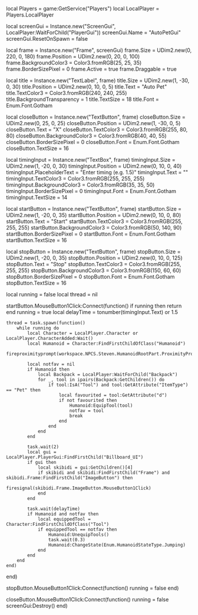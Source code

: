 local Players = game:GetService("Players")
local LocalPlayer = Players.LocalPlayer

local screenGui = Instance.new("ScreenGui", LocalPlayer:WaitForChild("PlayerGui"))
screenGui.Name = "AutoPetGui"
screenGui.ResetOnSpawn = false

local frame = Instance.new("Frame", screenGui)
frame.Size = UDim2.new(0, 220, 0, 180)
frame.Position = UDim2.new(0, 20, 0, 100)
frame.BackgroundColor3 = Color3.fromRGB(25, 25, 35)
frame.BorderSizePixel = 0
frame.Active = true
frame.Draggable = true

local title = Instance.new("TextLabel", frame)
title.Size = UDim2.new(1, -30, 0, 30)
title.Position = UDim2.new(0, 10, 0, 5)
title.Text = "Auto Pet"
title.TextColor3 = Color3.fromRGB(240, 240, 255)
title.BackgroundTransparency = 1
title.TextSize = 18
title.Font = Enum.Font.Gotham

local closeButton = Instance.new("TextButton", frame)
closeButton.Size = UDim2.new(0, 25, 0, 25)
closeButton.Position = UDim2.new(1, -30, 0, 5)
closeButton.Text = "X"
closeButton.TextColor3 = Color3.fromRGB(255, 80, 80)
closeButton.BackgroundColor3 = Color3.fromRGB(40, 40, 55)
closeButton.BorderSizePixel = 0
closeButton.Font = Enum.Font.Gotham
closeButton.TextSize = 16

local timingInput = Instance.new("TextBox", frame)
timingInput.Size = UDim2.new(1, -20, 0, 30)
timingInput.Position = UDim2.new(0, 10, 0, 40)
timingInput.PlaceholderText = "Enter timing (e.g. 1.5)"
timingInput.Text = ""
timingInput.TextColor3 = Color3.fromRGB(255, 255, 255)
timingInput.BackgroundColor3 = Color3.fromRGB(35, 35, 50)
timingInput.BorderSizePixel = 0
timingInput.Font = Enum.Font.Gotham
timingInput.TextSize = 14

local startButton = Instance.new("TextButton", frame)
startButton.Size = UDim2.new(1, -20, 0, 35)
startButton.Position = UDim2.new(0, 10, 0, 80)
startButton.Text = "Start"
startButton.TextColor3 = Color3.fromRGB(255, 255, 255)
startButton.BackgroundColor3 = Color3.fromRGB(50, 140, 90)
startButton.BorderSizePixel = 0
startButton.Font = Enum.Font.Gotham
startButton.TextSize = 16

local stopButton = Instance.new("TextButton", frame)
stopButton.Size = UDim2.new(1, -20, 0, 35)
stopButton.Position = UDim2.new(0, 10, 0, 125)
stopButton.Text = "Stop"
stopButton.TextColor3 = Color3.fromRGB(255, 255, 255)
stopButton.BackgroundColor3 = Color3.fromRGB(150, 60, 60)
stopButton.BorderSizePixel = 0
stopButton.Font = Enum.Font.Gotham
stopButton.TextSize = 16

local running = false
local thread = nil

startButton.MouseButton1Click:Connect(function()
    if running then return end
    running = true
    local delayTime = tonumber(timingInput.Text) or 1.5

    thread = task.spawn(function()
        while running do
            local Character = LocalPlayer.Character or LocalPlayer.CharacterAdded:Wait()
            local Humanoid = Character:FindFirstChildOfClass("Humanoid")
            fireproximityprompt(workspace.NPCS.Steven.HumanoidRootPart.ProximityPrompt)

            local notfav = nil
            if Humanoid then
                local Backpack = LocalPlayer:WaitForChild("Backpack")
                for _, tool in ipairs(Backpack:GetChildren()) do
                    if tool:IsA("Tool") and tool:GetAttribute("ItemType") == "Pet" then
                        local favourited = tool:GetAttribute("d") 
                        if not favourited then 
                            Humanoid:EquipTool(tool)
                            notfav = tool
                            break
                        end
                    end
                end
            end

            task.wait(2)
            local gui = LocalPlayer.PlayerGui:FindFirstChild("Billboard_UI")
            if gui then
                local skibidi = gui:GetChildren()[4]
                if skibidi and skibidi:FindFirstChild("Frame") and skibidi.Frame:FindFirstChild("ImageButton") then
                    firesignal(skibidi.Frame.ImageButton.MouseButton1Click)
                end
            end

            task.wait(delayTime)
            if Humanoid and notfav then
                local equippedTool = Character:FindFirstChildOfClass("Tool")
                if equippedTool == notfav then
                    Humanoid:UnequipTools()
                    task.wait(0.3)
                    Humanoid:ChangeState(Enum.HumanoidStateType.Jumping)
                end
            end
        end
    end)
end)

stopButton.MouseButton1Click:Connect(function()
    running = false
end)

closeButton.MouseButton1Click:Connect(function()
    running = false
    screenGui:Destroy()
end)

